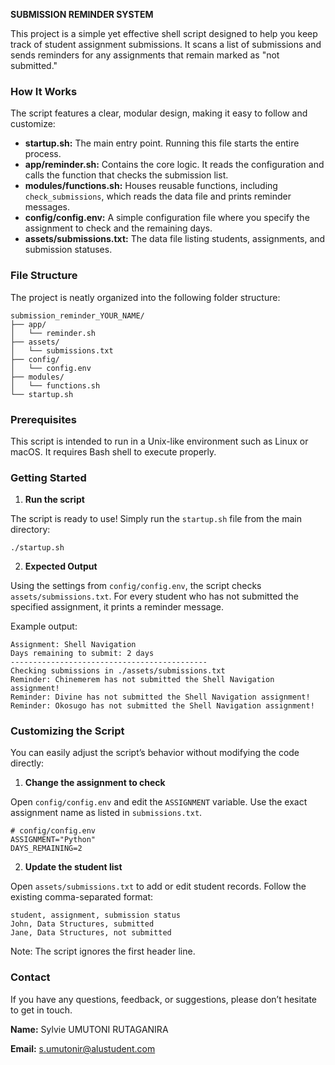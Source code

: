 **SUBMISSION REMINDER SYSTEM**

This project is a simple yet effective shell script designed to help you keep track of student assignment submissions. It scans a list of submissions and sends reminders for any assignments that remain marked as "not submitted."

### How It Works

The script features a clear, modular design, making it easy to follow and customize:

* **startup.sh:** The main entry point. Running this file starts the entire process.
* **app/reminder.sh:** Contains the core logic. It reads the configuration and calls the function that checks the submission list.
* **modules/functions.sh:** Houses reusable functions, including `check_submissions`, which reads the data file and prints reminder messages.
* **config/config.env:** A simple configuration file where you specify the assignment to check and the remaining days.
* **assets/submissions.txt:** The data file listing students, assignments, and submission statuses.

### File Structure

The project is neatly organized into the following folder structure:

```
submission_reminder_YOUR_NAME/
├── app/
│   └── reminder.sh
├── assets/
│   └── submissions.txt
├── config/
│   └── config.env
├── modules/
│   └── functions.sh
└── startup.sh
```

### Prerequisites

This script is intended to run in a Unix-like environment such as Linux or macOS. It requires Bash shell to execute properly.

### Getting Started

1. **Run the script**

The script is ready to use! Simply run the `startup.sh` file from the main directory:

```
./startup.sh
```

2. **Expected Output**

Using the settings from `config/config.env`, the script checks `assets/submissions.txt`. For every student who has not submitted the specified assignment, it prints a reminder message.

Example output:

```
Assignment: Shell Navigation
Days remaining to submit: 2 days
--------------------------------------------
Checking submissions in ./assets/submissions.txt
Reminder: Chinemerem has not submitted the Shell Navigation assignment!
Reminder: Divine has not submitted the Shell Navigation assignment!
Reminder: Okosugo has not submitted the Shell Navigation assignment!
```

### Customizing the Script

You can easily adjust the script’s behavior without modifying the code directly:

1. **Change the assignment to check**

Open `config/config.env` and edit the `ASSIGNMENT` variable. Use the exact assignment name as listed in `submissions.txt`.

```
# config/config.env
ASSIGNMENT="Python"
DAYS_REMAINING=2
```

2. **Update the student list**

Open `assets/submissions.txt` to add or edit student records. Follow the existing comma-separated format:

```
student, assignment, submission status
John, Data Structures, submitted
Jane, Data Structures, not submitted
```

Note: The script ignores the first header line.

### Contact

If you have any questions, feedback, or suggestions, please don’t hesitate to get in touch.

**Name:** Sylvie UMUTONI RUTAGANIRA

**Email:** s.umutonir@alustudent.com
